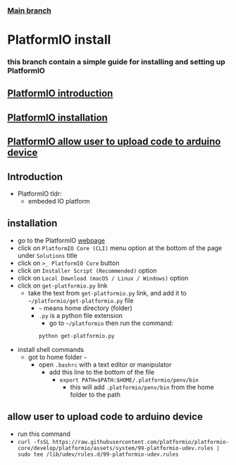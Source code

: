 ### [Main branch](https://github.com/P-OEM/P-OEM-s-void-setup)

# PlatformIO install

### this branch contain a simple guide for installing and setting up PlatformIO

## [PlatformIO introduction](#introduction)
## [PlatformIO installation](#installation)
## [PlatformIO allow user to upload code to arduino device](#allow-user-to-upload-code-to-arduino-device)

## Introduction
* PlatformIO tldr:
    * embeded IO platform

## installation
* go to the PlatformIO [webpage](https://platformio.org/)
* click on `PlatformIO Core (CLI)` menu option at the bottom of the page under `Solutions` title
* click on `>_ PlatformIO Core` button
* click on `Installer Script (Recommended)` option
* click on `Local Download (macOS / Linux / Windows)` option
* click on `get-platformio.py` link
    * take the text from `get-platformio.py` link, and add it to `~/platformio/get-platformio.py` file
        * `~` means home directory (folder)
        * `.py` is a python file extension
            * go to `~/platformio` then run the command:
            ```sh
            python get-platformio.py
            ```
* install shell commands
    * got to home folder `~`
        * open `.bashrc` with a text editor or manipulator
            * add this line to the bottom of the file
                * `export PATH=$PATH:$HOME/.platformio/penv/bin`
                    * this will add `.platformio/penv/bin` from the home folder to the path
## allow user to upload code to arduino device
* run this command
* `curl -fsSL https://raw.githubusercontent.com/platformio/platformio-core/develop/platformio/assets/system/99-platformio-udev.rules | sudo tee /lib/udev/rules.d/99-platformio-udev.rules`
